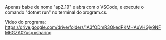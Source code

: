 Apenas baixe de nome "ap2_19" e abra com o VSCode, e execute o comando "dotnet run" no terminal do program.cs.

Video do programa:
https://drive.google.com/drive/folders/1A3fODmR3QkedPKMHAuVHGjy9NFM6GZA0?usp=sharing

